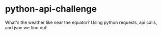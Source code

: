 # python-api-challenge
What's the weather like near the equator? Using python requests, api calls, and json we find out!
